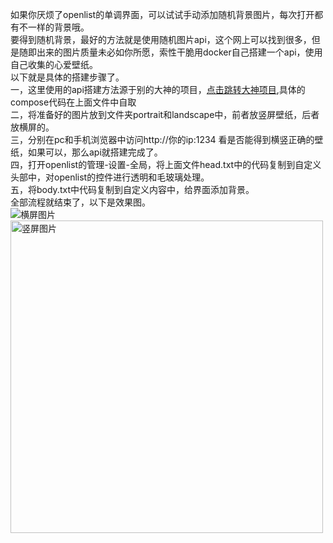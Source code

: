 如果你厌烦了openlist的单调界面，可以试试手动添加随机背景图片，每次打开都有不一样的背景哦。<br>
要得到随机背景，最好的方法就是使用随机图片api，这个网上可以找到很多，但是随即出来的图片质量未必如你所愿，索性干脆用docker自己搭建一个api，使用自己收集的心爱壁纸。<br>
以下就是具体的搭建步骤了。<br>
一，这里使用的api搭建方法源于别的大神的项目，<a href="https://github.com/Nei-Xin/random-pic-api" target="_blank">点击跳转大神项目</a>,具体的compose代码在上面文件中自取<br>
二，将准备好的图片放到文件夹portrait和landscape中，前者放竖屏壁纸，后者放横屏的。<br>
三，分别在pc和手机浏览器中访问http://你的ip:1234  看是否能得到横竖正确的壁纸，如果可以，那么api就搭建完成了。<br>
四，打开openlist的管理-设置-全局，将上面文件head.txt中的代码复制到自定义头部中，对openlist的控件进行透明和毛玻璃处理。<br>
五，将body.txt中代码复制到自定义内容中，给界面添加背景。<br>
全部流程就结束了，以下是效果图。<br>
<img src="https://fs-im-kefu.7moor-fs1.com/ly/4d2c3f00-7d4c-11e5-af15-41bf63ae4ea0/1750821835707/横屏.png" alt="横屏图片"><br>
<img src="https://fs-im-kefu.7moor-fs1.com/ly/4d2c3f00-7d4c-11e5-af15-41bf63ae4ea0/1750821843380/竖屏.jpg" alt="竖屏图片" width="500">
